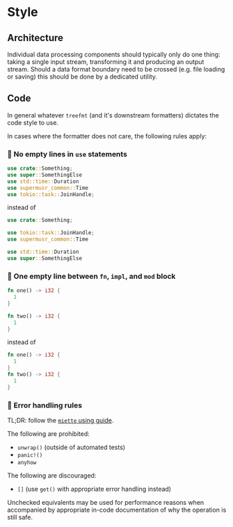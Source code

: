 # Style

## Architecture

Individual data processing components should typically only do one thing: taking a single input stream, transforming it and producing an output stream.
Should a data format boundary need to be crossed (e.g. file loading or saving) this should be done by a dedicated utility.

## Code

In general whatever `treefmt` (and it's downstream formatters) dictates the code style to use.

In cases where the formatter does not care, the following rules apply:

### :crab: No empty lines in `use` statements

```rust
use crate::Something;
use super::SomethingElse
use std::time::Duration
use supermusr_common::Time
use tokio::task::JoinHandle;
```

instead of

```rust
use crate::Something;

use tokio::task::JoinHandle;
use supermusr_common::Time

use std::time::Duration
use super::SomethingElse
```

### :crab: One empty line between `fn`, `impl`, and `mod` block

```rust
fn one() -> i32 {
  1
}

fn two() -> i32 {
  1
}
```

instead of

```rust
fn one() -> i32 {
  1
}
fn two() -> i32 {
  1
}
```

### :crab: Error handling rules

TL;DR: follow the [`miette` using guide](https://docs.rs/miette/latest/miette/#using).

The following are prohibited:

- `unwrap()` (outside of automated tests)
- `panic!()`
- `anyhow`

The following are discouraged:

- `[]` (use `get()` with appropriate error handling instead)

Unchecked equivalents may be used for performance reasons when accompanied by
appropriate in-code documentation of why the operation is still safe.
